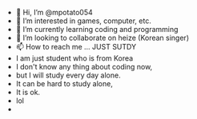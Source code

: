 - 👋 Hi, I’m @mpotato054
- 👀 I’m interested in games, computer, etc.
- 🌱 I’m currently learning coding and programming
- 💞️ I’m looking to collaborate on heize (Korean singer)
- 📫 How to reach me ... JUST SUTDY
- I am just student who is from Korea
- I don't know any thing about coding now, 
- but I will study every day alone.
- It can be hard to study alone,
- It is ok.
- lol
- 
